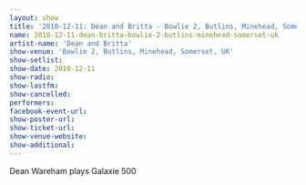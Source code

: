 ```yaml
---
layout: show
title: '2010-12-11: Dean and Britta - Bowlie 2, Butlins, Minehead, Somerset, UK'
name: 2010-12-11-dean-britta-bowlie-2-butlins-minehead-somerset-uk
artist-name: 'Dean and Britta'
show-venue: 'Bowlie 2, Butlins, Minehead, Somerset, UK'
show-setlist: 
show-date: 2010-12-11
show-radio: 
show-lastfm: 
show-cancelled: 
performers: 
facebook-event-url: 
show-poster-url: 
show-ticket-url: 
show-venue-website: 
show-additional: 
---
```


Dean Wareham plays Galaxie 500